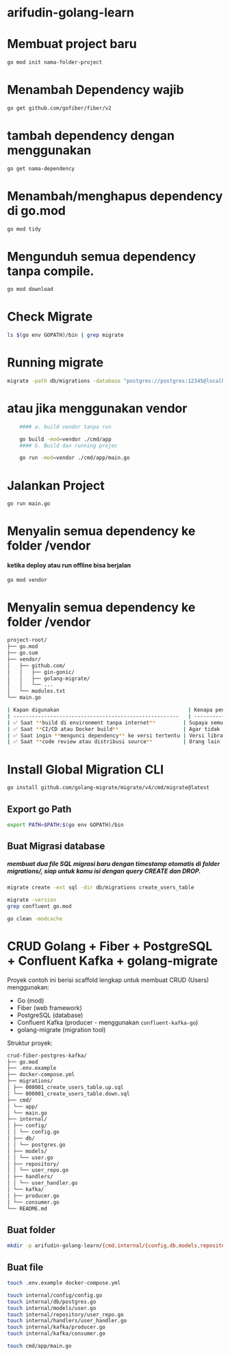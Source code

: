 # arifudin-golang-learn

# Membuat project baru
```bash
go mod init nama-folder-project
```

# Menambah Dependency wajib
```bash
go get github.com/gofiber/fiber/v2
```

# tambah dependency dengan menggunakan 
```bash
go get nama-dependency
```

# Menambah/menghapus dependency di go.mod
```bash
go mod tidy
```

# Mengunduh semua dependency tanpa compile.
```bash
go mod download
```

# Check Migrate
```bash
ls $(go env GOPATH)/bin | grep migrate

```

# Running migrate 
```bash
migrate -path db/migrations -database "postgres://postgres:12345@localhost:5432/postgres?sslmode=disable" up
```
# atau jika menggunakan vendor
```bash
    #### a. build vendor tanpa run

    go build -mod=vendor ./cmd/app
    #### b. Build dan running projec

    go run -mod=vendor ./cmd/app/main.go
```

# Jalankan Project
```bash
go run main.go
```

# Menyalin semua dependency ke folder /vendor
#### ketika deploy atau run offline bisa berjalan
```bash
go mod vendor
```

# Menyalin semua dependency ke folder /vendor
```bash
project-root/
├── go.mod
├── go.sum
├── vendor/
│   ├── github.com/
│   │   ├── gin-gonic/
│   │   ├── golang-migrate/
│   │   └── ...
│   └── modules.txt
└── main.go
```
```bash
| Kapan digunakan                                          | Kenapa penting                                                            |
| ------------------------------------------------------   | ------------------------------------------------------------------------- |
| ✅ Saat **build di environment tanpa internet**         | Supaya semua dependency sudah tersedia secara lokal di folder `vendor/`.  |
| ✅ Saat **CI/CD atau Docker build**                     | Agar tidak perlu `go mod download` setiap kali build → build lebih cepat. |
| ✅ Saat ingin **mengunci dependency** ke versi tertentu | Versi library disalin langsung → tidak akan berubah tanpa update manual.  |
| ✅ Saat **code review atau distribusi source**          | Orang lain bisa build tanpa butuh akses internet ke repo dependency.      |

```

# Install Global Migration CLI
```bash
go install github.com/golang-migrate/migrate/v4/cmd/migrate@latest
```
## Export go Path
```bash
export PATH=$PATH:$(go env GOPATH)/bin
```

## Buat Migrasi database
##### membuat dua file SQL migrasi baru dengan timestamp otomatis di folder migrations/, siap untuk kamu isi dengan query CREATE dan DROP.
```bash
migrate create -ext sql -dir db/migrations create_users_table
```
```bash
migrate -version
grep confluent go.mod

go clean -modcache
```

# CRUD Golang + Fiber + PostgreSQL + Confluent Kafka + golang-migrate

Proyek contoh ini berisi scaffold lengkap untuk membuat CRUD (Users) menggunakan:
- Go (mod)
- Fiber (web framework)
- PostgreSQL (database)
- Confluent Kafka (producer - menggunakan `confluent-kafka-go`)
- golang-migrate (migration tool)


Struktur proyek:

```bash
crud-fiber-postgres-kafka/
├── go.mod
├── .env.example
├── docker-compose.yml
├── migrations/
│ ├── 000001_create_users_table.up.sql
│ └── 000001_create_users_table.down.sql
├── cmd/
│ └── app/
│ └── main.go
├── internal/
│ ├── config/
│ │ └── config.go
│ ├── db/
│ │ └── postgres.go
│ ├── models/
│ │ └── user.go
│ ├── repository/
│ │ └── user_repo.go
│ ├── handlers/
│ │ └── user_handler.go
│ └── kafka/
│ ├── producer.go
│ └── consumer.go
└── README.md
```

## Buat folder
```bash
mkdir -p arifudin-golang-learn/{cmd,internal/{config,db,models,repository,handlers,kafka},migrations}
```
## Buat file
```bash
touch .env.example docker-compose.yml

touch internal/config/config.go
touch internal/db/postgres.go
touch internal/models/user.go
touch internal/repository/user_repo.go
touch internal/handlers/user_handler.go
touch internal/kafka/producer.go
touch internal/kafka/consumer.go

touch cmd/app/main.go
```